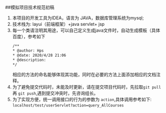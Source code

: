 ##模拟项目技术规范初稿
1. 本项目的开发工具为IDEA，语言为 JAVA，数据库管理系统为mysql;
2. 技术栈为: layui（前端框架）+java servlet+ jsp
3. 每一个类请注明其用途，可以自己定义生成java文件时，自动生成模板（具体百度），参考如下
    ```txt
    /**
    * @author: Hps
    * @date: 2020/4/28 21:06
    * @description:
    */
    ```
   相应的方法的命名能够体现其功能，同时在必要的方法上面添加相应的文档注释。
4. 为了避免提交代码时，未能及时更新，请在提交项目代码时，先拉取``git pull``再 ``git push``,遇到提交冲突时，先咨询组长。
5. 为了实现方便，统一调用接口的行为的参数为 ``action``,具体调用参考如下:
  ```localhost/test/userServlet?action=query_AllCourses```


